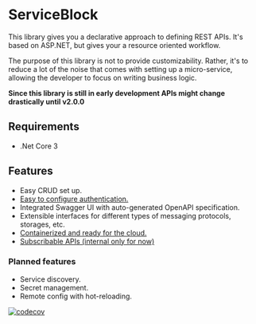 # ServiceBlock

This library gives you a declarative approach to defining REST APIs. It's based on ASP.NET, but gives your a resource oriented workflow.

The purpose of this library is not to provide customizability. Rather, it's to reduce a lot of the noise that comes with setting up a micro-service, allowing the developer to focus on writing business logic.

**Since this library is still in early development APIs might change drastically until v2.0.0**

## Requirements

* .Net Core 3

## Features

* Easy CRUD set up.
* [Easy to configure authentication.](guides/authentication.md)
* Integrated Swagger UI with auto-generated OpenAPI specification.
* Extensible interfaces for different types of messaging protocols, storages, etc.
* [Containerized and ready for the cloud.](deployment.md)
* [Subscribable APIs \(internal only for now\)](guides/messaging/resourceeventlisteners.md)

### Planned features

* Service discovery.
* Secret management.
* Remote config with hot-reloading.

[![codecov](https://codecov.io/gh/TheSimpleZ/ServiceBlock/branch/master/graph/badge.svg)](https://codecov.io/gh/TheSimpleZ/ServiceBlock)

